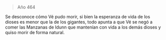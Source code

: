 > Año 464

Se desconoce cómo Vé pudo morir, si bien la esperanza de vida de los dioses es menor que la de los gigantes, todo apunta a que Vé se negó a comer las Manzanas de Idunn que mantenían con vida a los demás dioses y quiso morir de forma natural.